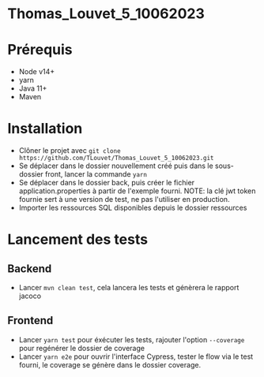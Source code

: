 # Thomas_Louvet_5_10062023

# Prérequis

- Node v14+
- yarn 
- Java 11+
- Maven 

# Installation

- Clôner le projet avec ```git clone https://github.com/TLouvet/Thomas_Louvet_5_10062023.git```
- Se déplacer dans le dossier nouvellement créé puis dans le sous-dossier front, lancer la commande ```yarn```
- Se déplacer dans le dossier back, puis créer le fichier application.properties à partir de l'exemple fourni. NOTE: la clé jwt token fournie sert à une version de test, ne pas l'utiliser en production.
- Importer les ressources SQL disponibles depuis le dossier ressources
 
# Lancement des tests

## Backend 

- Lancer ```mvn clean test```, cela lancera les tests et génèrera le rapport jacoco

## Frontend

- Lancer ```yarn test``` pour éxécuter les tests, rajouter l'option ```--coverage``` pour regénérer le dossier de coverage
- Lancer ```yarn e2e``` pour ouvrir l'interface Cypress, tester le flow via le test fourni, le coverage se génère dans le dossier coverage.

